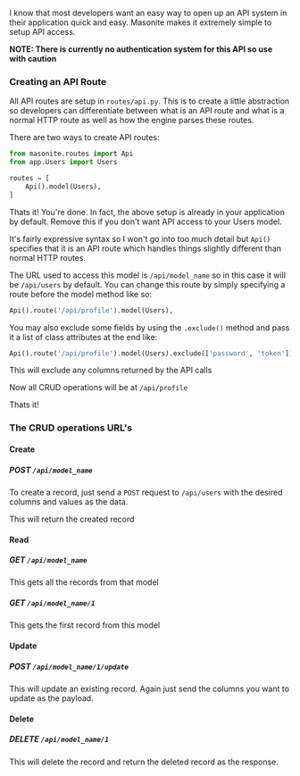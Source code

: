 I know that most developers want an easy way to open up an API system in their application quick and easy. Masonite makes it extremely simple to setup API access.

**NOTE: There is currently no authentication system for this API so use with caution**

### Creating an API Route

All API routes are setup in `routes/api.py`. This is to create a little abstraction so developers can differentiate between what is an API route and what is a normal HTTP route as well as how the engine parses these routes.

There are two ways to create API routes:

```python
from masonite.routes import Api
from app.Users import Users

routes = [
    Api().model(Users),
]
```

Thats it! You're done. In fact, the above setup is already in your application by default. Remove this if you don't want API access to your Users model.

It's fairly expressive syntax so I won't go into too much detail but `Api()` specifies that it is an API route which handles things slightly different than normal HTTP routes.

The URL used to access this model is `/api/model_name` so in this case it will be `/api/users` by default. You can change this route by simply specifying a route before the model method like so:

```python
Api().route('/api/profile').model(Users),
```

You may also exclude some fields by using the `.exclude()` method and pass it a list of class attributes at the end like:

```python
Api().route('/api/profile').model(Users).exclude(['password', 'token']),
```

This will exclude any columns returned by the API calls

Now all CRUD operations will be at `/api/profile`

Thats it!

### The CRUD operations URL's

#### Create
##### POST `/api/model_name`

To create a record, just send a `POST` request to `/api/users` with the desired columns and values as the data.

This will return the created record

#### Read
##### GET `/api/model_name`

This gets all the records from that model

##### GET `/api/model_name/1`

This gets the first record from this model

#### Update
##### POST `/api/model_name/1/update`

This will update an existing record. Again just send the columns you want to update as the payload.

#### Delete
##### DELETE `/api/model_name/1`

This will delete the record and return the deleted record as the response. 
